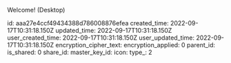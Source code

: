 Welcome! (Desktop)

id: aaa27e4ccf49434388d786008876efea
created_time: 2022-09-17T10:31:18.150Z
updated_time: 2022-09-17T10:31:18.150Z
user_created_time: 2022-09-17T10:31:18.150Z
user_updated_time: 2022-09-17T10:31:18.150Z
encryption_cipher_text: 
encryption_applied: 0
parent_id: 
is_shared: 0
share_id: 
master_key_id: 
icon: 
type_: 2